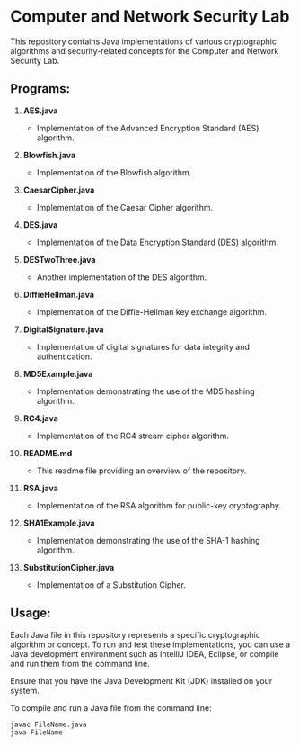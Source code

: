 # Computer and Network Security Lab

This repository contains Java implementations of various cryptographic algorithms and security-related concepts for the Computer and Network Security Lab.

## Programs:

1. **AES.java**
   - Implementation of the Advanced Encryption Standard (AES) algorithm.

2. **Blowfish.java**
   - Implementation of the Blowfish algorithm.

3. **CaesarCipher.java**
   - Implementation of the Caesar Cipher algorithm.

4. **DES.java**
   - Implementation of the Data Encryption Standard (DES) algorithm.

5. **DESTwoThree.java**
   - Another implementation of the DES algorithm.

6. **DiffieHellman.java**
   - Implementation of the Diffie-Hellman key exchange algorithm.

7. **DigitalSignature.java**
   - Implementation of digital signatures for data integrity and authentication.

8. **MD5Example.java**
   - Implementation demonstrating the use of the MD5 hashing algorithm.

9. **RC4.java**
   - Implementation of the RC4 stream cipher algorithm.

10. **README.md**
    - This readme file providing an overview of the repository.

11. **RSA.java**
    - Implementation of the RSA algorithm for public-key cryptography.

12. **SHA1Example.java**
    - Implementation demonstrating the use of the SHA-1 hashing algorithm.

13. **SubstitutionCipher.java**
    - Implementation of a Substitution Cipher.

## Usage:

Each Java file in this repository represents a specific cryptographic algorithm or concept. To run and test these implementations, you can use a Java development environment such as IntelliJ IDEA, Eclipse, or compile and run them from the command line.

Ensure that you have the Java Development Kit (JDK) installed on your system.

To compile and run a Java file from the command line:

```bash
javac FileName.java
java FileName
